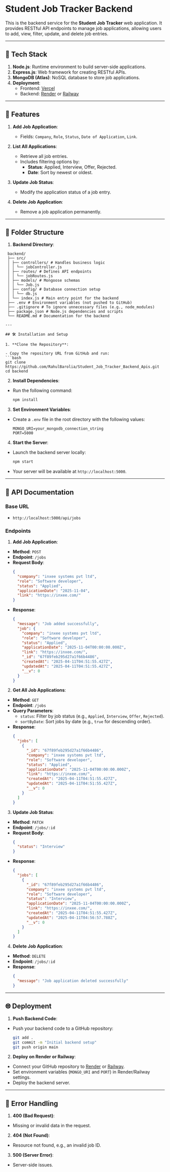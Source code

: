 # Student Job Tracker Backend

This is the backend service for the **Student Job Tracker** web application. It provides RESTful API endpoints to manage job applications, allowing users to add, view, filter, update, and delete job entries.

---

## 🔧 Tech Stack

1. **Node.js**: Runtime environment to build server-side applications.
2. **Express.js**: Web framework for creating RESTful APIs.
3. **MongoDB (Atlas)**: NoSQL database to store job applications.
4. **Deployment**:
   - Frontend: [Vercel](https://vercel.com/)
   - Backend: [Render](https://render.com/) or [Railway](https://railway.app/)

---

## 🚀 Features

1. **Add Job Application**:

   - Fields: `Company`, `Role`, `Status`, `Date of Application`, `Link`.

2. **List All Applications**:

   - Retrieve all job entries.
   - Includes filtering options by:
     - **Status**: Applied, Interview, Offer, Rejected.
     - **Date**: Sort by newest or oldest.

3. **Update Job Status**:

   - Modify the application status of a job entry.

4. **Delete Job Application**:
   - Remove a job application permanently.

---

## 📂 Folder Structure

1. **Backend Directory**:

````
 backend/
 ├── src/
 │ ├── controllers/ # Handles business logic
 │ │ └── jobController.js
 │ ├── routes/ # Defines API endpoints
 │ │ └── jobRoutes.js
 │ ├── models/ # Mongoose schemas
 │ │ └── Job.js
 │ ├── config/ # Database connection setup
 │ │ └── db.js
 │ └── index.js # Main entry point for the backend
 ├── .env # Environment variables (not pushed to GitHub)
 ├── .gitignore # To ignore unnecessary files (e.g., node_modules)
 ├── package.json # Node.js dependencies and scripts
 └── README.md # Documentation for the backend

---

## 🛠️ Installation and Setup

1. **Clone the Repository**:

- Copy the repository URL from GitHub and run:
```bash
git clone https://github.com/RahulBarolia/Student_Job_Tracker_Backend_Apis.git
cd backend
````

2. **Install Dependencies**:

- Run the following command:
  ```bash
  npm install
  ```

3. **Set Environment Variables**:

- Create a `.env` file in the root directory with the following values:
  ```env
  MONGO_URI=your_mongodb_connection_string
  PORT=5000
  ```

4. **Start the Server**:

- Launch the backend server locally:

  ```bash
  npm start
  ```

- Your server will be available at `http://localhost:5000`.

---

## 📄 API Documentation

### Base URL

- `http://localhost:5000/api/jobs`

### Endpoints

1. **Add Job Application**:

- **Method**: `POST`
- **Endpoint**: `/jobs`
- **Request Body**:
  ```json
  {
    "company": "inxee systems pvt ltd",
    "role": "Software developer",
    "status": "Applied",
    "applicationDate": "2025-11-04",
    "link": "https://inxee.com/"
  }
  ```
- **Response**:
  ```json
  {
    "message": "Job added successfully",
    "job": {
      "company": "inxee systems pvt ltd",
      "role": "Software developer",
      "status": "Applied",
      "applicationDate": "2025-11-04T00:00:00.000Z",
      "link": "https://inxee.com/",
      "_id": "67f89feb295d27a1f66b4486",
      "createdAt": "2025-04-11T04:51:55.427Z",
      "updatedAt": "2025-04-11T04:51:55.427Z",
      "__v": 0
    }
  }
  ```

2. **Get All Job Applications**:

- **Method**: `GET`
- **Endpoint**: `/jobs`
- **Query Parameters**:
  - `status`: Filter by job status (e.g., `Applied`, `Interview`, `Offer`, `Rejected`).
  - `sortByDate`: Sort jobs by date (e.g., `true` for descending order).
- **Response**:
  ```json
  {
    "jobs": [
      {
        "_id": "67f89feb295d27a1f66b4486",
        "company": "inxee systems pvt ltd",
        "role": "Software developer",
        "status": "Applied",
        "applicationDate": "2025-11-04T00:00:00.000Z",
        "link": "https://inxee.com/",
        "createdAt": "2025-04-11T04:51:55.427Z",
        "updatedAt": "2025-04-11T04:51:55.427Z",
        "__v": 0
      }
    ]
  }
  ```

3. **Update Job Status**:

- **Method**: `PATCH`
- **Endpoint**: `/jobs/:id`
- **Request Body**:
  ```json
  {
    "status": "Interview"
  }
  ```
- **Response**:
  ```json
  {
    "jobs": [
      {
        "_id": "67f89feb295d27a1f66b4486",
        "company": "inxee systems pvt ltd",
        "role": "Software developer",
        "status": "Interview",
        "applicationDate": "2025-11-04T00:00:00.000Z",
        "link": "https://inxee.com/",
        "createdAt": "2025-04-11T04:51:55.427Z",
        "updatedAt": "2025-04-11T04:56:57.788Z",
        "__v": 0
      }
    ]
  }
  ```

4. **Delete Job Application**:

- **Method**: `DELETE`
- **Endpoint**: `/jobs/:id`
- **Response**:
  ```json
  {
    "message": "Job application deleted successfully"
  }
  ```

---

## 🌐 Deployment

1. **Push Backend Code**:

- Push your backend code to a GitHub repository:
  ```bash
  git add .
  git commit -m "Initial backend setup"
  git push origin main
  ```

2. **Deploy on Render or Railway**:

- Connect your GitHub repository to [Render](https://render.com/) or [Railway](https://railway.app/).
- Set environment variables (`MONGO_URI` and `PORT`) in Render/Railway settings.
- Deploy the backend server.

---

## 🐞 Error Handling

1. **400 (Bad Request)**:

- Missing or invalid data in the request.

2. **404 (Not Found)**:

- Resource not found, e.g., an invalid job ID.

3. **500 (Server Error)**:

- Server-side issues.
